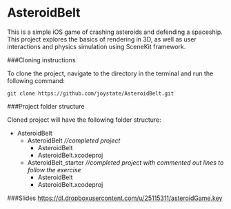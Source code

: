 # AsteroidBelt

This is a simple iOS game of crashing asteroids and defending a spaceship. This project explores the basics of rendering in 3D, as well as user interactions and physics simulation using SceneKit framework.


###Cloning instructions

To clone the project, navigate to the directory in the terminal and run the following command:
```
git clone https://github.com/joystate/AsteroidBelt.git
```

###Project folder structure

Cloned project will have the following folder structure:
- AsteroidBelt
  - AsteroidBelt  *//completed project*
    - AsteroidBelt
    - AsteroidBelt.xcodeproj
  - AsteroidBelt_starter   *//completed project with commented out lines to follow the exercise*           
    - AsteroidBelt
    - AsteroidBelt.xcodeproj


###Slides
https://dl.dropboxusercontent.com/u/25115311/asteroidGame.key
